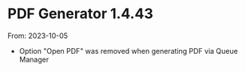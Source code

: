 # PDF Generator 1.4.43
From: 2023-10-05

* Option "Open PDF" was removed when generating PDF via Queue Manager